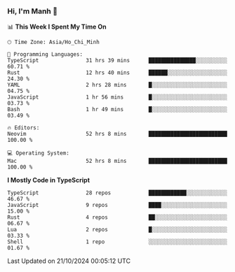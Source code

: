 ### Hi, I'm Manh 👋

<!--START_SECTION:waka-->
📊 **This Week I Spent My Time On** 

```text
🕑︎ Time Zone: Asia/Ho_Chi_Minh

💬 Programming Languages: 
TypeScript               31 hrs 39 mins      ███████████████░░░░░░░░░░   60.71 % 
Rust                     12 hrs 40 mins      ██████░░░░░░░░░░░░░░░░░░░   24.30 % 
YAML                     2 hrs 28 mins       █░░░░░░░░░░░░░░░░░░░░░░░░   04.75 % 
JavaScript               1 hr 56 mins        █░░░░░░░░░░░░░░░░░░░░░░░░   03.73 % 
Bash                     1 hr 49 mins        █░░░░░░░░░░░░░░░░░░░░░░░░   03.49 % 

🔥 Editors: 
Neovim                   52 hrs 8 mins       █████████████████████████   100.00 % 

💻 Operating System: 
Mac                      52 hrs 8 mins       █████████████████████████   100.00 % 
```

**I Mostly Code in TypeScript** 

```text
TypeScript               28 repos            ████████████░░░░░░░░░░░░░   46.67 % 
JavaScript               9 repos             ████░░░░░░░░░░░░░░░░░░░░░   15.00 % 
Rust                     4 repos             ██░░░░░░░░░░░░░░░░░░░░░░░   06.67 % 
Lua                      2 repos             █░░░░░░░░░░░░░░░░░░░░░░░░   03.33 % 
Shell                    1 repo              ░░░░░░░░░░░░░░░░░░░░░░░░░   01.67 % 
```




 Last Updated on 21/10/2024 00:05:12 UTC
<!--END_SECTION:waka-->
